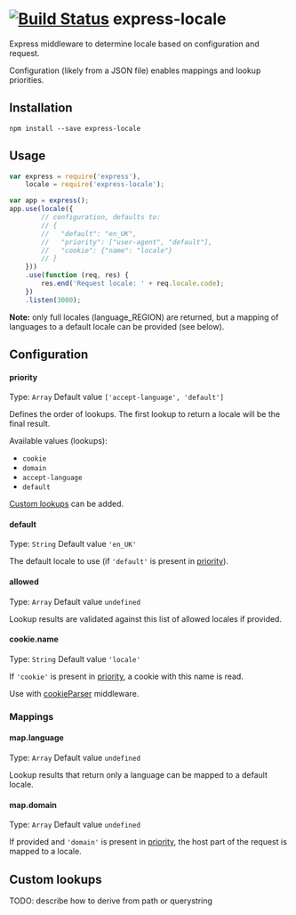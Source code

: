 [![Build Status](https://travis-ci.org/smhg/express-locale.png?branch=master)](https://travis-ci.org/smhg/express-locale)
express-locale
==============

Express middleware to determine locale based on configuration and request.

Configuration (likely from a JSON file) enables mappings and lookup priorities.


## Installation
`npm install --save express-locale`


## Usage
```javascript
var express = require('express'),
    locale = require('express-locale');

var app = express();
app.use(locale({
        // configuration, defaults to:
        // {
        //   "default": "en_UK",
        //   "priority": ["user-agent", "default"],
        //   "cookie": {"name": "locale"}
        // }
    }))
    .use(function (req, res) {
        res.end('Request locale: ' + req.locale.code);
    })
    .listen(3000);
```
**Note:** only full locales (language_REGION) are returned, but a mapping of languages to a default locale can be provided (see below).


## Configuration
#### priority
Type: `Array` Default value `['accept-language', 'default']`

Defines the order of lookups. The first lookup to return a locale will be the final result.

Available values (lookups):
* `cookie`
* `domain`
* `accept-language`
* `default`

[Custom lookups](#custom-lookups) can be added.

#### default
Type: `String` Default value `'en_UK'`

The default locale to use (if `'default'` is present in [priority](#priority)).

#### allowed
Type: `Array` Default value `undefined`

Lookup results are validated against this list of allowed locales if provided.

#### cookie.name
Type: `String` Default value `'locale'`

If `'cookie'` is present in [priority](#priority), a cookie with this name is read.

Use with [cookieParser](http://www.senchalabs.org/connect/cookieParser.html) middleware.

### Mappings
#### map.language
Type: `Array` Default value `undefined`

Lookup results that return only a language can be mapped to a default locale.

#### map.domain
Type: `Array` Default value `undefined`

If provided and `'domain'` is present in [priority](#priority), the host part of the request is mapped to a locale.

## Custom lookups
TODO: describe how to derive from path or querystring
